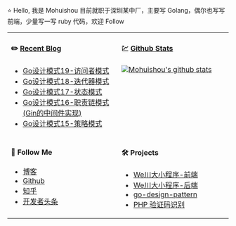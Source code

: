 ⭐ Hello, 我是 Mohuishou 目前就职于深圳某中厂，主要写 Golang，偶尔也写写前端，少量写一写 ruby 代码，欢迎 Follow

<div>

</div>

<table>
  
<tr>
<td valign="top"  width="50%">

#### ✏️ [Recent Blog](https://lailin.xyz)

- [Go设计模式19-访问者模式](https://lailin.xyz/post/visitor.html)
- [Go设计模式18-迭代器模式](https://lailin.xyz/post/iterator.html)
- [Go设计模式17-状态模式](https://lailin.xyz/post/state.html)
- [Go设计模式16-职责链模式(Gin的中间件实现)](https://lailin.xyz/post/chain.html)
- [Go设计模式15-策略模式](https://lailin.xyz/post/strategy.html)
</td>
<td valign="top"  width="50%">

#### 💹 [Github Stats](https://github.com/mohuishou)

[![Mohuishou's github stats](https://github-readme-stats.vercel.app/api?username=mohuishou&count_private=true&show_icons=true)](https://github.com/mohuishou)

</td>
</tr>

<tr>
<td valign="top"  width="50%">

#### 👀 Follow Me

- [博客](https://lailin.xyz)
- [Github](https://github.com/mohuishou)
- [知乎](https://www.zhihu.com/people/mo-hui-shou-76)
- [开发者头条](https://toutiao.io/subjects/387401?f=new)

</td>
<td valign="top"  width="50%">

#### 🛠 Projects

- [We川大小程序-前端](https://github.com/mohuishou/scuplus-wechat)
- [We川大小程序-后端](https://github.com/mohuishou/scuplus-go)
- [go-design-pattern](https://github.com/mohuishou/go-design-pattern)
- [PHP 验证码识别](https://github.com/mohuishou/ImageOCR)

</td>
</tr>


</table>
